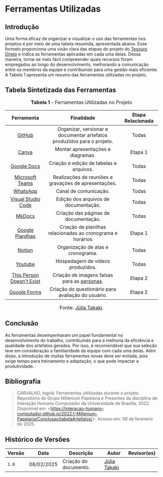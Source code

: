 # Ferramentas Utilizadas

## Introdução

Uma forma eficaz de organizar e visualizar o uso das ferramentas nos projetos é por meio de uma tabela resumida, apresentada abaixo. Esse formato proporciona uma visão clara das etapas do projeto do [Tesouro Direto](https://requisitos-de-software.github.io/2024.2-TesouroDireto) e indica as ferramentas aplicadas em cada uma delas. Dessa maneira, torna-se mais fácil compreender quais recursos foram empregados ao longo do desenvolvimento, melhorando a comunicação entre os membros da equipe e contribuindo para uma gestão mais eficiente. A Tabela 1 apresenta um resumo das ferramentas utilizadas no projeto.

## Tabela Sintetizada das Ferramentas

<font size="3"><p style="text-align: center"><b>Tabela 1</b> - Ferramentas Utilizadas no Projeto</p></font>

|                                                        Ferramenta                                                        |                                                                                                                                                                        Finalidade                                                                                                                                                                        |        Etapa Relacionada       |
| :----------------------------------------------------------------------------------------------------------------------: | :------------------------------------------------------------------------------------------------------------------------------------------------------------------------------------------------------------------------------------------------------------------------------------------------------------------------------------------------------: | :-----------------: |
|          [GitHub](https://requisitos-de-software.github.io/2024.2-TesouroDireto/docs/Planejamento-do-projeto/ferramentas)           |                                                                                                                                          Organizar, versionar e documentar artefatos produzidos para o projeto.                                                                                                                                          |        Todas        |
|           [Canva](https://requisitos-de-software.github.io/2024.2-TesouroDireto/docs/Planejamento-do-projeto/ferramentas)           |                                                                                                                                                             Montar apresentações e diagramas.                                                                                                                                                   |        Etapa 1        | 
|        [Google Docs](https://requisitos-de-software.github.io/2024.2-TesouroDireto/docs/Planejamento-do-projeto/ferramentas)        |                                                                                                                                                         Criação e edição de tabelas e arquivos.                                                                                                                                                          |        Todas        |
|           [Microsoft Teams](https://requisitos-de-software.github.io/2024.2-TesouroDireto/docs/Planejamento-do-projeto/ferramentas)           |                                                                                                                                                  Realizações de reuniões e gravações de apresentações.                                                                                                                                                   |        Todas        |
|         [WhatsApp](https://requisitos-de-software.github.io/2024.2-TesouroDireto/docs/Planejamento-do-projeto/ferramentas)          |                                                                                                                                                      Canal de comunicação.                                                                                                                                                       |        Todas        |
|    [Visual Studio Code](https://requisitos-de-software.github.io/2024.2-TesouroDireto/docs/Planejamento-do-projeto/ferramentas)     |                                                                                                                                                           Edição dos arquivos de documentação.                                                                                                                                                           |        Todas        |
|          [MkDocs](https://requisitos-de-software.github.io/2024.2-TesouroDireto/docs/Planejamento-do-projeto/ferramentas)           |                                                                                                                                                           Criação das páginas de documentação.                                                                                                                                                            |        Todas        |
|     [Google Planilhas](https://requisitos-de-software.github.io/2024.2-TesouroDireto/docs/Planejamento-do-projeto/ferramentas)      |                                                                                                                                          Criação de planilhas relacionadas ao cronograma e horários                                                                                                                                           | Etapa 1 |
|           [Notion](https://requisitos-de-software.github.io/2024.2-TesouroDireto/docs/Planejamento-do-projeto/ferramentas)           |                                                                                                                                                             Organização de atas e cronograma.                                                                                                                                                              |      Todas      |
|          [Youtube](https://requisitos-de-software.github.io/2024.2-TesouroDireto/docs/Planejamento-do-projeto/ferramentas)          |                                                                                                                                                             Hospedagem de vídeos produzidos.                                                                                                                                                             |        Todas        |
| [This Person Doesn't Exist](https://requisitos-de-software.github.io/2024.2-TesouroDireto/docs/Planejamento-do-projeto/ferramentas) |                                                                                                          Criação de imagens falsas para as [personas](https://requisitos-de-software.github.io/2024.2-TesouroDireto/docs/elicitacao/personas).                                                                                                           |       Etapa 2       |
|       [Google Forms](https://requisitos-de-software.github.io/2024.2-TesouroDireto/docs/Planejamento-do-projeto/ferramentas)        |                                                                                                                                         Criação do questionário para avaliação do usuário.                                                                                                                                          |        Etapa 2        |

<font size="3"><p style="text-align: center">Fonte: [Júlia Takaki](https://github.com/juliatakaki).</p></font>

## Conclusão

As ferramentas desempenharam um papel fundamental no desenvolvimento do trabalho, contribuindo para a melhoria da eficiência e qualidade dos artefatos gerados. Por isso, é recomendável que sua seleção leve em consideração a familiaridade da equipe com cada uma delas. Além disso, a introdução de muitas ferramentas novas deve ser evitada, pois exige tempo para treinamento e adaptação, o que pode impactar a produtividade.

## Bibliografia

> CARVALHO, Ingrid. Ferramentas ultilizadas durante o projeto. Repositório do Grupo Millenium Papelaria e Presentes da disciplina de Interação Humano Computador da Universidade de Brasília, 2022. Disponível em: <<https://interacao-humano-computador.github.io/2022.1-Millenium-Papelaria/Conclusao/tabelaArtefatos/>>. Acesso em: 08 de fevereiro de 2025.

## Histórico de Versões

| Versão | Data | Descrição | Autor | Revisor(es) |
| ------ | ---- | --------- | ----- | ----------- |
| `1.0`  | 08/02/2025 | Criação do documento. | [Júlia Takaki](https://github.com/juliatakaki)|